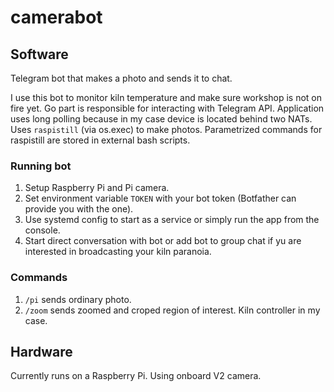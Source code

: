 # camerabot
## Software
Telegram bot that makes a photo and sends it to chat. 

I use this bot to monitor kiln temperature and make sure workshop is not on fire yet.
Go part is responsible for interacting with Telegram API. Application uses long polling because in my case device is located behind two NATs. 
Uses `raspistill` (via os.exec) to make photos.
Parametrized commands for raspistill are stored in external bash scripts.

### Running bot
1. Setup Raspberry Pi and Pi camera.
2. Set environment variable `TOKEN` with your bot token (Botfather can provide you with the one).
3. Use systemd config to start as a service or simply run the app from the console.
4. Start direct conversation with bot or add bot to group chat if yu are interested in broadcasting your kiln paranoia.

### Commands
1. `/pi` sends ordinary photo.
2. `/zoom` sends zoomed and croped region of interest. Kiln controller in my case.

## Hardware
Currently runs on a Raspberry Pi. Using onboard V2 camera.
